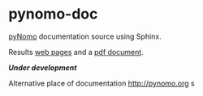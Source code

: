 # pynomo-doc
[pyNomo](https://github.com/lefakkomies/pynomo) documentation source using Sphinx. 

Results [web pages](http://lefakkomies.github.io/pynomo-doc/index.html) and a
[pdf document](https://github.com/lefakkomies/pynomo-doc/raw/gh-pages/pynomo_doc.pdf).

***Under development***

Alternative place of documentation http://pynomo.org 
s